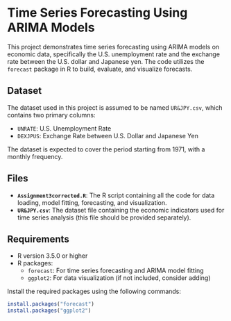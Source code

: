 # Time Series Forecasting Using ARIMA Models

This project demonstrates time series forecasting using ARIMA models on economic data, specifically the U.S. unemployment rate and the exchange rate between the U.S. dollar and Japanese yen. The code utilizes the `forecast` package in R to build, evaluate, and visualize forecasts.

## Dataset

The dataset used in this project is assumed to be named `UR&JPY.csv`, which contains two primary columns:
- `UNRATE`: U.S. Unemployment Rate
- `DEXJPUS`: Exchange Rate between U.S. Dollar and Japanese Yen

The dataset is expected to cover the period starting from 1971, with a monthly frequency.

## Files

- **`Assignment3corrected.R`**: The R script containing all the code for data loading, model fitting, forecasting, and visualization.
- **`UR&JPY.csv`**: The dataset file containing the economic indicators used for time series analysis (this file should be provided separately).

## Requirements

- R version 3.5.0 or higher
- R packages:
  - `forecast`: For time series forecasting and ARIMA model fitting
  - `ggplot2`: For data visualization (if not included, consider adding)

Install the required packages using the following commands:
```r
install.packages("forecast")
install.packages("ggplot2")
